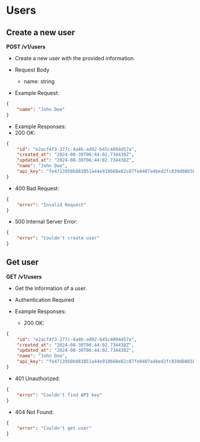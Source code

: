 # Users

## Create a new user

**POST /v1/users**

-   Create a new user with the provided information.
-   Request Body

    -   name: string

-   Example Request:

```json
{
    "name": "John Doe"
}
```

-   Example Responses:
-   200 OK:

```json
{
    "id": "e2acf4f3-277c-4a4b-ad92-b45c4094d57a",
    "created_at": "2024-08-30T06:44:02.734438Z",
    "updated_at": "2024-08-30T06:44:02.734438Z",
    "name": "John Doe",
    "api_key": "fe4713950b883851a44e918668e82c87fe8407a4bed2fc839d086587956ea9f9"
}
```

-   400 Bad Request:

```json
{
    "error": "Invalid Request"
}
```

-   500 Internal Server Error:

```json
{
    "error": "Couldn't create user"
}
```

## Get user

**GET /v1/users**

-   Get the information of a user.
-   Authentication Required

-   Example Responses:
    -   200 OK:

```json
{
    "id": "e2acf4f3-277c-4a4b-ad92-b45c4094d57a",
    "created_at": "2024-08-30T06:44:02.734438Z",
    "updated_at": "2024-08-30T06:44:02.734438Z",
    "name": "John Doe",
    "api_key": "fe4713950b883851a44e918668e82c87fe8407a4bed2fc839d086587956ea9f9"
}
```

-   401 Unauthorized:

```json
{
    "error": "Couldn't find API key"
}
```

-   404 Not Found:

```json
{
    "error": "Couldn't get user"
}
```
